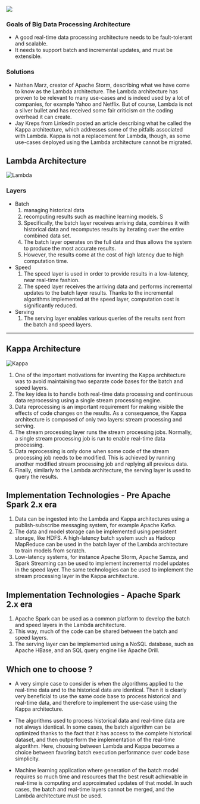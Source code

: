 ![](https://github.com/awantik/pyspark-tutorial/blob/master/zekeLabs_Logo.png)

### Goals of Big Data Processing Architecture
* A good real-time data processing architecture needs to be fault-tolerant and scalable.
* It needs to support batch and incremental updates, and must be extensible.

### Solutions 
* Nathan Marz, creator of Apache Storm, describing what we have come to know as the Lambda architecture. The Lambda architecture has proven to be relevant to many use-cases and is indeed used by a lot of companies, for example Yahoo and Netflix. But of course, Lambda is not a silver bullet and has received some fair criticism on the coding overhead it can create.
* Jay Kreps from LinkedIn posted an article describing what he called the Kappa architecture, which addresses some of the pitfalls associated with Lambda. Kappa is not a replacement for Lambda, though, as some use-cases deployed using the Lambda architecture cannot be migrated.

## Lambda Architecture

![Lambda](https://www.ericsson.com/research-blog/wp-content/uploads/2015/11/LambdaKappa1_1.png)

### Layers
* Batch
  1. managing historical data
  2. recomputing results such as machine learning models. S
  3. Specifically, the batch layer receives arriving data, combines it with historical data and recomputes results by iterating over the entire combined data set. 
  4. The batch layer operates on the full data and thus allows the system to produce the most accurate results. 
  5. However, the results come at the cost of high latency due to high computation time.
* Speed
  1. The speed layer is used in order to provide results in a low-latency, near real-time fashion. 
  2. The speed layer receives the arriving data and performs incremental updates to the batch layer results. Thanks to the incremental algorithms implemented at the speed layer, computation cost is significantly reduced. 
* Serving
  1. The serving layer enables various queries of the results sent from the batch and speed layers.
***

## Kappa Architecture

![Kappa](https://www.ericsson.com/research-blog/wp-content/uploads/2015/11/LambdaKappa1_2.png)

  1. One of the important motivations for inventing the Kappa architecture was to avoid maintaining two separate code bases for the batch and speed layers. 
  2. The key idea is to handle both real-time data processing and continuous data reprocessing using a single stream processing engine. 
  3. Data reprocessing is an important requirement for making visible the effects of code changes on the results. As a consequence, the Kappa architecture is composed of only two layers: stream processing and serving. 
  4. The stream processing layer runs the stream processing jobs. Normally, a single stream processing job is run to enable real-time data processing. 
  5. Data reprocessing is only done when some code of the stream processing job needs to be modified. This is achieved by running another modified stream processing job and replying all previous data. 
  6. Finally, similarly to the Lambda architecture, the serving layer is used to query the results.

## Implementation Technologies - Pre Apache Spark 2.x era
  1. Data can be ingested into the Lambda and Kappa architectures using a publish-subscribe messaging system, for example Apache Kafka. 
  2. The data and model storage can be implemented using persistent storage, like HDFS. A high-latency batch system such as Hadoop MapReduce can be used in the batch layer of the Lambda architecture to train models from scratch. 
  3. Low-latency systems, for instance Apache Storm, Apache Samza, and Spark Streaming can be used to implement incremental model updates in the speed layer. The same technologies can be used to implement the stream processing layer in the Kappa architecture.

## Implementation Technologies - Apache Spark 2.x era
  1. Apache Spark can be used as a common platform to develop the batch and speed layers in the Lambda architecture. 
  2. This way, much of the code can be shared between the batch and speed layers. 
  3. The serving layer can be implemented using a NoSQL database, such as Apache HBase, and an SQL query engine like Apache Drill.

## Which one to choose ?

* A very simple case to consider is when the algorithms applied to the real-time data and to the historical data are identical. Then it is clearly very beneficial to use the same code base to process historical and real-time data, and therefore to implement the use-case using the Kappa architecture.

* The algorithms used to process historical data and real-time data are not always identical. In some cases, the batch algorithm can be optimized thanks to the fact that it has access to the complete historical dataset, and then outperform the implementation of the real-time algorithm. Here, choosing between Lambda and Kappa becomes a choice between favoring batch execution performance over code base simplicity.

 * Machine learning application where generation of the batch model requires so much time and resources that the best result achievable in real-time is computing and approximated updates of that model. In such cases, the batch and real-time layers cannot be merged, and the Lambda architecture must be used.